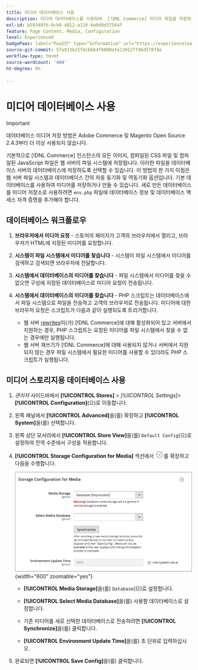 ```yaml
---
title: 미디어 데이터베이스 사용
description: 미디어 데이터베이스를 사용하여  [!DNL Commerce] 미디어 파일을 저장하는 방법에 대해 알아봅니다.
exl-id: b59349fb-0cb6-4812-a126-6e0d8d37564f
feature: Page Content, Media, Configuration
level: Experienced
badgePaas: label="PaaS만" type="Informative" url="https://experienceleague.adobe.com/en/docs/commerce/user-guides/product-solutions" tooltip="Adobe Commerce 온 클라우드 프로젝트(Adobe 관리 PaaS 인프라) 및 온프레미스 프로젝트에만 적용됩니다."
source-git-commit: 57a913b21f4cbbb4f0800afe13012ff46d578f8e
workflow-type: tm+mt
source-wordcount: '404'
ht-degree: 0%

---
```


# 미디어 데이터베이스 사용

>[!IMPORTANT]
>
>데이터베이스 미디어 저장 방법은 Adobe Commerce 및 Magento Open Source 2.4.3부터 더 이상 사용되지 않습니다.

기본적으로 [!DNL Commerce] 인스턴스의 모든 이미지, 컴파일된 CSS 파일 및 컴파일된 JavaScript 파일은 웹 서버의 파일 시스템에 저장됩니다. 이러한 파일을 데이터베이스 서버의 데이터베이스에 저장하도록 선택할 수 있습니다. 이 방법의 한 가지 이점은 웹 서버 파일 시스템과 데이터베이스 간의 자동 동기화 및 역동기화 옵션입니다. 기본 데이터베이스를 사용하여 미디어를 저장하거나 만들 수 있습니다. 새로 만든 데이터베이스를 미디어 저장소로 사용하려면 `env.php` 파일에 데이터베이스 정보 및 데이터베이스 액세스 자격 증명을 추가해야 합니다.

## 데이터베이스 워크플로우

1. **브라우저에서 미디어 요청** - 스토어의 페이지가 고객의 브라우저에서 열리고, 브라우저가 HTML에 지정된 미디어를 요청합니다.

1. **시스템이 파일 시스템에서 미디어를 찾습니다** - 시스템이 파일 시스템에서 미디어를 검색하고 검색되면 브라우저에 전달합니다.

1. **시스템에서 데이터베이스의 미디어를 찾습니다** - 파일 시스템에서 미디어를 찾을 수 없으면 구성에 지정된 데이터베이스로 미디어 요청이 전송됩니다.

1. **시스템에서 데이터베이스의 미디어를 찾습니다** - PHP 스크립트는 데이터베이스에서 파일 시스템으로 파일을 전송하고 고객의 브라우저로 전송됩니다. 미디어에 대한 브라우저 요청은 스크립트가 다음과 같이 실행되도록 트리거합니다.

   - 웹 서버 [rewrites](../merchandising-promotions/url-rewrite.md)이(가) [!DNL Commerce]에 대해 활성화되어 있고 서버에서 지원하는 경우, PHP 스크립트는 요청된 미디어를 파일 시스템에서 찾을 수 없는 경우에만 실행됩니다.
   - 웹 서버 재쓰기가 [!DNL Commerce]에 대해 사용되지 않거나 서버에서 지원되지 않는 경우 파일 시스템에서 필요한 미디어를 사용할 수 있더라도 PHP 스크립트가 실행됩니다.

## 미디어 스토리지용 데이터베이스 사용

1. _관리자_ 사이드바에서 **[!UICONTROL Stores]** > _[!UICONTROL Settings]_>**[!UICONTROL Configuration]**(으)로 이동합니다.

1. 왼쪽 패널에서 **[!UICONTROL Advanced]**&#x200B;을(를) 확장하고 **[!UICONTROL System]**&#x200B;을(를) 선택합니다.

1. 왼쪽 상단 모서리에서 **[!UICONTROL Store View]**&#x200B;을(를) `Default Config`(으)로 설정하여 전역 수준에서 구성을 적용합니다.

1. **[!UICONTROL Storage Configuration for Media]** 섹션에서 ![확장 선택기](../assets/icon-display-expand.png)를 확장하고 다음을 수행합니다.

   ![고급 구성 - 미디어에 대한 저장소 구성](./assets/database-storage-deprecated.png){width="600" zoomable="yes"}

   - **[!UICONTROL Media Storage]**&#x200B;을(를) `Database`(으)로 설정합니다.

   - **[!UICONTROL Select Media Database]**&#x200B;을(를) 사용할 데이터베이스로 설정합니다.

   - 기존 미디어를 새로 선택한 데이터베이스로 전송하려면 **[!UICONTROL Synchronize]**&#x200B;을(를) 클릭합니다.

   - **[!UICONTROL Environment Update Time]**&#x200B;을(를) 초 단위로 입력하십시오.

1. 완료되면 **[!UICONTROL Save Config]**&#x200B;을(를) 클릭합니다.
